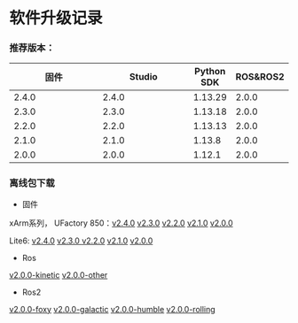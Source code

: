 # 软件升级记录

### 推荐版本：



<table><thead><tr><th width="160">固件</th><th width="162">Studio</th><th>Python SDK</th><th>ROS&#x26;ROS2</th></tr></thead><tbody><tr><td>2.4.0</td><td>2.4.0</td><td>1.13.29</td><td>2.0.0</td></tr><tr><td>2.3.0</td><td>2.3.0</td><td>1.13.18</td><td>2.0.0</td></tr><tr><td>2.2.0</td><td>2.2.0</td><td>1.13.13</td><td>2.0.0</td></tr><tr><td>2.1.0</td><td>2.1.0</td><td>1.13.8</td><td>2.0.0</td></tr><tr><td>2.0.0</td><td>2.0.0</td><td>1.12.1</td><td>2.0.0</td></tr></tbody></table>

### 离线包下载

* 固件

&#x20;         xArm系列， UFactory 850：[v2.4.0](https://pan.baidu.com/s/1qavlHFxlz-7KM0zXe1-dCw?pwd=ufuf)   [v2.3.0](https://pan.baidu.com/s/17FaNZwgOjqQegq4K5m6PoQ?pwd=ufuf#list/path=%2F)    [ v2.2.0](https://pan.baidu.com/s/1IDni7Oa0CaTX-8GbREgh-A?pwd=ufuf)     [v2.1.0](https://pan.baidu.com/s/1Zev3FKiHnaXLhcEC0mbV8A?pwd=ufuf)     [v2.0.0](https://pan.baidu.com/s/1R7OQVafl52jl4WLKOfqoWg?pwd=ufuf)

&#x20;         Lite6:  [v2.4.0](https://pan.baidu.com/s/1ZHhfrS1QWTAcogbQ3hixpg?pwd=ufuf)   [v2.3.0](https://pan.baidu.com/s/1\_vklTAZe0jTpPEF1vtTs8Q?pwd=ufuf)[ ](https://pan.baidu.com/s/1RzyJXHH0hnMfZyj0R5yzbA?pwd=ufuf)    [v2.2.0](https://pan.baidu.com/s/1RmXKABtXVBWg24Crg1SGnw?pwd=ufuf)     [v2.1.0](https://pan.baidu.com/s/1ADBvFfJkbEDT45EsfIAvog?pwd=ufuf)     [v2.0.0](https://pan.baidu.com/s/1z-qOl0CMqe7Gx0ELi24wdQ?pwd=ufuf)

* Ros

&#x20;          [v2.0.0-kinetic](https://github.com/xArm-Developer/xarm\_ros/releases/tag/v2.0.0-kinetic)     [v2.0.0-other](https://github.com/xArm-Developer/xarm\_ros/releases/tag/v2.0.0)

* Ros2

&#x20;          [v2.0.0-foxy](https://github.com/xArm-Developer/xarm\_ros2/releases/tag/v2.0.0-foxy)    [ v2.0.0-galactic](https://github.com/xArm-Developer/xarm\_ros2/releases/tag/v2.0.0-galactic)     [v2.0.0-humble](https://github.com/xArm-Developer/xarm\_ros2/releases/tag/v2.0.0-humble)     [v2.0.0-rolling](https://github.com/xArm-Developer/xarm\_ros2/releases/tag/v2.0.0-rolling)

